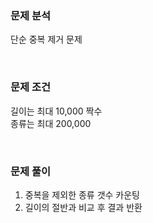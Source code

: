 ### 문제 분석
단순 중복 제거 문제  

<br>

### 문제 조건
길이는 최대 10,000 짝수  
종류는 최대 200,000  

<br>

### 문제 풀이
1. 중복을 제외한 종류 갯수 카운팅
2. 길이의 절반과 비교 후 결과 반환

<br>
